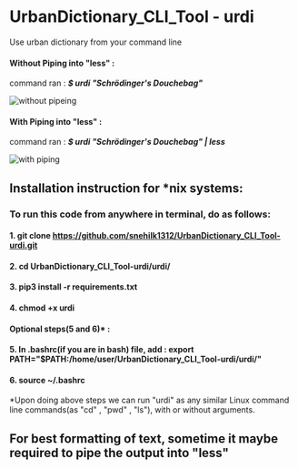# UrbanDictionary_CLI_Tool  - urdi
Use urban dictionary from your command line

#### Without Piping into "less" : 
command ran : ***$  urdi "Schrödinger's Douchebag"***

![without pipeing](https://github.com/snehilk1312/UrbanDictionary_CLI_Tool-urdi/blob/main/output_screenshots/without_less.png?raw=true)

#### With Piping into "less"  :
command ran : ***$  urdi "Schrödinger's Douchebag" | less***


![with piping](https://github.com/snehilk1312/UrbanDictionary_CLI_Tool-urdi/blob/main/output_screenshots/with_less.png?raw=true)



## Installation instruction for \*nix systems: 
### To run this code from anywhere in terminal, do as follows:

#### 1. git clone https://github.com/snehilk1312/UrbanDictionary_CLI_Tool-urdi.git
#### 2. cd UrbanDictionary_CLI_Tool-urdi/urdi/
#### 3. pip3 install -r requirements.txt
#### 4. chmod +x urdi

#### Optional steps(5 and 6)* :
#### 5. In .bashrc(if you are in bash) file, add : export PATH="$PATH:/home/user/UrbanDictionary_CLI_Tool-urdi/urdi/"
#### 6. source ~/.bashrc

\*Upon doing above steps we can run "urdi" as any similar Linux command line commands(as "cd" , "pwd" , "ls"), with or without arguments.

## For best formatting of text, sometime it maybe required to pipe the output into "less"
